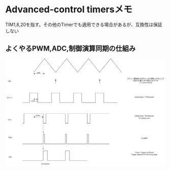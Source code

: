 # Advanced-control timersメモ
TIM1,8,20を指す。その他のTimerでも適用できる場合があるが、互換性は保証しない

## よくやるPWM,ADC,制御演算同期の仕組み

<img src="./100_pic/001_timer_adc_pwm_sync.png" width="700">
